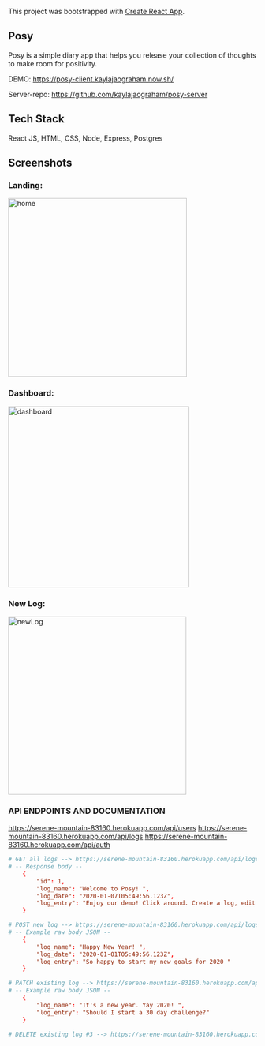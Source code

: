 This project was bootstrapped with [Create React App](https://github.com/facebook/create-react-app).

## Posy

Posy is a simple diary app that helps you release your collection of thoughts to make room for positivity. 

DEMO: https://posy-client.kaylajaograham.now.sh/

Server-repo: https://github.com/kaylajaograham/posy-server

## Tech Stack
React JS, HTML, CSS, Node, Express, Postgres

## Screenshots

### Landing:
<img width="362" alt="home" src="https://user-images.githubusercontent.com/35277690/71794667-679d2180-2ff7-11ea-896f-0bd240ffb36e.png">


### Dashboard:
<img width="367" alt="dashboard" src="https://user-images.githubusercontent.com/35277690/71794648-5522e800-2ff7-11ea-8d07-b6817a575226.png">

### New Log:
<img width="361" alt="newLog" src="https://user-images.githubusercontent.com/35277690/71794661-610eaa00-2ff7-11ea-9be8-b615103ac67c.png">

### API ENDPOINTS AND DOCUMENTATION 

https://serene-mountain-83160.herokuapp.com/api/users
https://serene-mountain-83160.herokuapp.com/api/logs
https://serene-mountain-83160.herokuapp.com/api/auth

```conf
# GET all logs --> https://serene-mountain-83160.herokuapp.com/api/logs
# -- Response body -- 
    {
        "id": 1,
        "log_name": "Welcome to Posy! ",
        "log_date": "2020-01-07T05:49:56.123Z",
        "log_entry": "Enjoy our demo! Click around. Create a log, edit a log, and delete a log. "
    }

# POST new log --> https://serene-mountain-83160.herokuapp.com/api/logs
# -- Example raw body JSON -- 
    {
        "log_name": "Happy New Year! ",
        "log_date": "2020-01-01T05:49:56.123Z",
        "log_entry": "So happy to start my new goals for 2020 "
    }

# PATCH existing log --> https://serene-mountain-83160.herokuapp.com/api/logs/2
# -- Example raw body JSON -- 
    {
        "log_name": "It's a new year. Yay 2020! ",
        "log_entry": "Should I start a 30 day challenge?"
    }

# DELETE existing log #3 --> https://serene-mountain-83160.herokuapp.com/api/logs/3
```